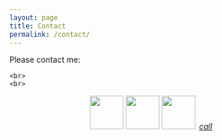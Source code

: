 ```yaml
---
layout: page
title: Contact
permalink: /contact/
---
```


<div>
  <a>Please contact me:

    <br>
    <br>
    
<div class="buttons">
    <p style="text-align: center;">
        <a href="https://t.me/daowiz_life"><img src="../assets/img/telegram.png" height="60" width="60"></a>
        <a href="intent://+31684342634#Intent;scheme=smsto;
                 package=org.thoughtcrime.securesms;
                 action=android.intent.action.SENDTO;
                 end">
                 <img src="../assets/img/signal.png" height="60" width="60"></a>
        <a href="mailto:infinite22@gmail.com"><img src="../assets/img/mail.png" height="60" width="60"></a>
        <a style="margin-top:-50px;margin-left:3px;" href="tel:+31-068-434-2634" class="btn-floating green accent-4  btn-large"><i class="large material-icons">call</i></a>
    </p>
</div>
<div>

</div>




<!--
Deprecated:
<a href="https://api.whatsapp.com/send?phone=27604024843"><img src="../assets/img/whatsapp.png" height="42" width="42"></a>-->



<!--<li><a href="../contact" class="btn-floating green accent-4  btn-large"><i class="large material-icons">call</i></a></li>-->
<!--<p>Daowiz serves individuals, SME’s, corporations, organizations, communities and ecosystems in all sectors, anywhere in the world, constantly gaining a broader and deeper perspective of the living world as one whole integrated system. We believe that all life has a critical role to play and that the more we become aware and learn about each other -the better all of our futures will be.</p>
-->
